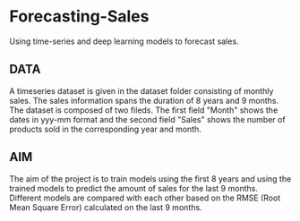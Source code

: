 # Forecasting-Sales
Using time-series and deep learning models to forecast sales.

## DATA
A timeseries dataset is given in the dataset folder consisting of monthly sales. The sales information spans the duration of 8 years and 9 months. The dataset is composed of two fileds. The first field "Month" shows the dates in yyy-mm format and the second field "Sales" shows the number of products sold in the corresponding year and month.  

## AIM 
The aim of the project is to train models using the first 8 years and using the trained models to predict the amount of sales for the last 9 months. Different models are compared with each other based on the RMSE (Root Mean Square Error) calculated on the last 9 months. 
